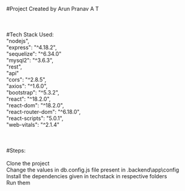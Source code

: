 #Project Created by Arun Pranav A T<br><br><br><br>
#Tech Stack Used:<br>
"nodejs",<br>
"express": "^4.18.2",<br>
"sequelize": "^6.34.0"<br>
"mysql2": "^3.6.3",<br>
"rest",<br>
"api"<br>
"cors": "^2.8.5",<br>
"axios": "^1.6.0",<br>
"bootstrap": "^5.3.2",<br>
"react": "^18.2.0",<br>
"react-dom": "^18.2.0",<br>
"react-router-dom": "^6.18.0",<br>
"react-scripts": "5.0.1",<br>
"web-vitals": "^2.1.4"<br><br><br><br>
#Steps:<br>  
Clone the project<br>
Change the values in db.config.js file present in .backend\app\config<br>
Install the dependencies given in techstack in respective folders<br>
Run them<br>

    